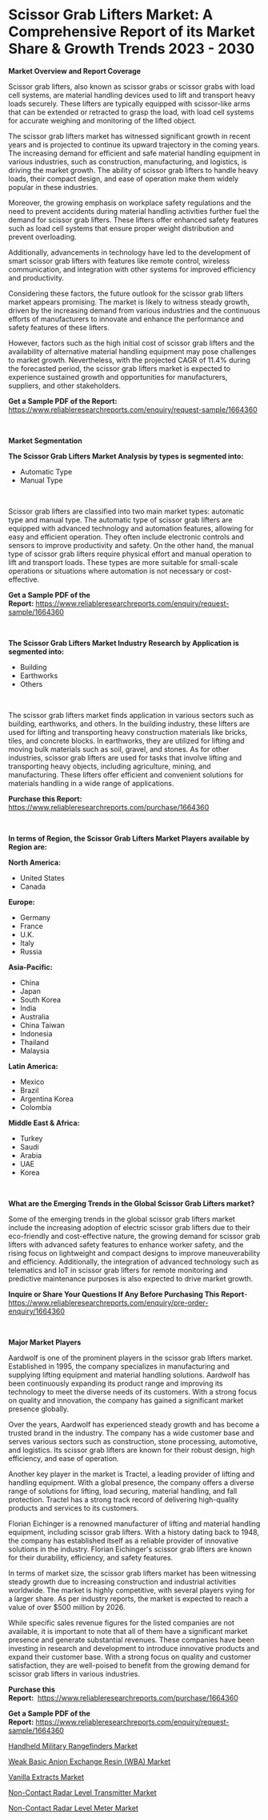 <p><h1>Scissor Grab Lifters Market: A Comprehensive Report of its Market Share & Growth Trends 2023 - 2030</h1></p><p><strong>Market Overview and Report Coverage</strong></p>
<p><p>Scissor grab lifters, also known as scissor grabs or scissor grabs with load cell systems, are material handling devices used to lift and transport heavy loads securely. These lifters are typically equipped with scissor-like arms that can be extended or retracted to grasp the load, with load cell systems for accurate weighing and monitoring of the lifted object.</p><p>The scissor grab lifters market has witnessed significant growth in recent years and is projected to continue its upward trajectory in the coming years. The increasing demand for efficient and safe material handling equipment in various industries, such as construction, manufacturing, and logistics, is driving the market growth. The ability of scissor grab lifters to handle heavy loads, their compact design, and ease of operation make them widely popular in these industries.</p><p>Moreover, the growing emphasis on workplace safety regulations and the need to prevent accidents during material handling activities further fuel the demand for scissor grab lifters. These lifters offer enhanced safety features such as load cell systems that ensure proper weight distribution and prevent overloading.</p><p>Additionally, advancements in technology have led to the development of smart scissor grab lifters with features like remote control, wireless communication, and integration with other systems for improved efficiency and productivity.</p><p>Considering these factors, the future outlook for the scissor grab lifters market appears promising. The market is likely to witness steady growth, driven by the increasing demand from various industries and the continuous efforts of manufacturers to innovate and enhance the performance and safety features of these lifters.</p><p>However, factors such as the high initial cost of scissor grab lifters and the availability of alternative material handling equipment may pose challenges to market growth. Nevertheless, with the projected CAGR of 11.4% during the forecasted period, the scissor grab lifters market is expected to experience sustained growth and opportunities for manufacturers, suppliers, and other stakeholders.</p></p>
<p><strong>Get a Sample PDF of the Report:</strong> <a href="https://www.reliableresearchreports.com/enquiry/request-sample/1664360">https://www.reliableresearchreports.com/enquiry/request-sample/1664360</a></p>
<p>&nbsp;</p>
<p><strong>Market Segmentation</strong></p>
<p><strong>The Scissor Grab Lifters Market Analysis by types is segmented into:</strong></p>
<p><ul><li>Automatic Type</li><li>Manual Type</li></ul></p>
<p>&nbsp;</p>
<p><p>Scissor grab lifters are classified into two main market types: automatic type and manual type. The automatic type of scissor grab lifters are equipped with advanced technology and automation features, allowing for easy and efficient operation. They often include electronic controls and sensors to improve productivity and safety. On the other hand, the manual type of scissor grab lifters require physical effort and manual operation to lift and transport loads. These types are more suitable for small-scale operations or situations where automation is not necessary or cost-effective.</p></p>
<p><strong>Get a Sample PDF of the Report:</strong>&nbsp;<a href="https://www.reliableresearchreports.com/enquiry/request-sample/1664360">https://www.reliableresearchreports.com/enquiry/request-sample/1664360</a></p>
<p>&nbsp;</p>
<p><strong>The Scissor Grab Lifters Market Industry Research by Application is segmented into:</strong></p>
<p><ul><li>Building</li><li>Earthworks</li><li>Others</li></ul></p>
<p>&nbsp;</p>
<p><p>The scissor grab lifters market finds application in various sectors such as building, earthworks, and others. In the building industry, these lifters are used for lifting and transporting heavy construction materials like bricks, tiles, and concrete blocks. In earthworks, they are utilized for lifting and moving bulk materials such as soil, gravel, and stones. As for other industries, scissor grab lifters are used for tasks that involve lifting and transporting heavy objects, including agriculture, mining, and manufacturing. These lifters offer efficient and convenient solutions for materials handling in a wide range of applications.</p></p>
<p><strong>Purchase this Report:</strong>&nbsp; <a href="https://www.reliableresearchreports.com/purchase/1664360">https://www.reliableresearchreports.com/purchase/1664360</a></p>
<p>&nbsp;</p>
<p><strong>In terms of Region, the Scissor Grab Lifters Market Players available by Region are:</strong></p>
<p>
    <p> <strong> North America: </strong>
        <ul>
            <li>United States</li>
            <li>Canada</li>
        </ul>
        </p> 
    <p> <strong> Europe: </strong>
        <ul>
            <li>Germany</li>
            <li>France</li>
            <li>U.K.</li>
            <li>Italy</li>
            <li>Russia</li>
        </ul>
        </p> 
    <p> <strong> Asia-Pacific: </strong>
        <ul>
            <li>China</li>
            <li>Japan</li>
            <li>South Korea</li>
            <li>India</li>
            <li>Australia</li>
            <li>China Taiwan</li>
            <li>Indonesia</li>
            <li>Thailand</li>
            <li>Malaysia</li>
        </ul>
        </p> 
    <p> <strong> Latin America: </strong>
        <ul>
            <li>Mexico</li>
            <li>Brazil</li>
            <li>Argentina Korea</li>
            <li>Colombia</li>
        </ul>
        </p> 
    <p> <strong> Middle East & Africa: </strong>
        <ul>
            <li>Turkey</li>
            <li>Saudi</li>
            <li>Arabia</li>
            <li>UAE</li>
            <li>Korea</li>
        </ul>
    </p>
    </p>
<p>&nbsp;</p>
<p><strong>What are the Emerging Trends in the Global Scissor Grab Lifters market?</strong></p>
<p><p>Some of the emerging trends in the global scissor grab lifters market include the increasing adoption of electric scissor grab lifters due to their eco-friendly and cost-effective nature, the growing demand for scissor grab lifters with advanced safety features to enhance worker safety, and the rising focus on lightweight and compact designs to improve maneuverability and efficiency. Additionally, the integration of advanced technology such as telematics and IoT in scissor grab lifters for remote monitoring and predictive maintenance purposes is also expected to drive market growth.</p></p>
<p><strong>Inquire or Share Your Questions If Any Before Purchasing This Report</strong>- <a href="https://www.reliableresearchreports.com/enquiry/pre-order-enquiry/1664360">https://www.reliableresearchreports.com/enquiry/pre-order-enquiry/1664360</a></p>
<p>&nbsp;</p>
<p><strong>Major Market Players</strong></p>
<p><p>Aardwolf is one of the prominent players in the scissor grab lifters market. Established in 1995, the company specializes in manufacturing and supplying lifting equipment and material handling solutions. Aardwolf has been continuously expanding its product range and improving its technology to meet the diverse needs of its customers. With a strong focus on quality and innovation, the company has gained a significant market presence globally.</p><p>Over the years, Aardwolf has experienced steady growth and has become a trusted brand in the industry. The company has a wide customer base and serves various sectors such as construction, stone processing, automotive, and logistics. Its scissor grab lifters are known for their robust design, high efficiency, and ease of operation.</p><p>Another key player in the market is Tractel, a leading provider of lifting and handling equipment. With a global presence, the company offers a diverse range of solutions for lifting, load securing, material handling, and fall protection. Tractel has a strong track record of delivering high-quality products and services to its customers.</p><p>Florian Eichinger is a renowned manufacturer of lifting and material handling equipment, including scissor grab lifters. With a history dating back to 1948, the company has established itself as a reliable provider of innovative solutions in the industry. Florian Eichinger's scissor grab lifters are known for their durability, efficiency, and safety features.</p><p>In terms of market size, the scissor grab lifters market has been witnessing steady growth due to increasing construction and industrial activities worldwide. The market is highly competitive, with several players vying for a larger share. As per industry reports, the market is expected to reach a value of over $500 million by 2026.</p><p>While specific sales revenue figures for the listed companies are not available, it is important to note that all of them have a significant market presence and generate substantial revenues. These companies have been investing in research and development to introduce innovative products and expand their customer base. With a strong focus on quality and customer satisfaction, they are well-poised to benefit from the growing demand for scissor grab lifters in various industries.</p></p>
<p><strong>Purchase this Report:</strong>&nbsp;&nbsp;<a href="https://www.reliableresearchreports.com/purchase/1664360">https://www.reliableresearchreports.com/purchase/1664360</a></p>
<p></p>
<p><strong>Get a Sample PDF of the Report:</strong>&nbsp;<a href="https://www.reliableresearchreports.com/enquiry/request-sample/1664360">https://www.reliableresearchreports.com/enquiry/request-sample/1664360</a></p>
<p><p><a href="https://github.com/lbird53714/Market-Research-Report-List-1/blob/main/handheld-military-rangefinders-market.md">Handheld Military Rangefinders Market</a></p><p><a href="https://github.com/mabutironaldo/Market-Research-Report-List-1/blob/main/weak-basic-anion-exchange-resin-wba-market.md">Weak Basic Anion Exchange Resin (WBA) Market</a></p><p><a href="https://medium.com/@stephenarmstrong52/vanilla-extracts-market-size-growth-forecast-2023-2030-eb2497d05e46">Vanilla Extracts Market</a></p><p><a href="https://www.linkedin.com/pulse/non-contact-radar-level-transmitter-market-research-report/">Non-Contact Radar Level Transmitter Market</a></p><p><a href="https://www.linkedin.com/pulse/non-contact-radar-level-meter-market-insights-players/">Non-Contact Radar Level Meter Market</a></p></p>